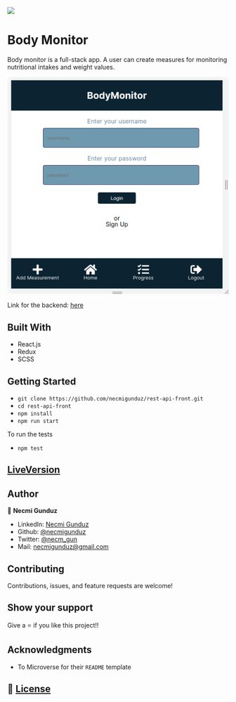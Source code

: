 ![](https://img.shields.io/badge/Microverse-blueviolet)

# Body Monitor

Body monitor is a full-stack app. A user can create measures for monitoring nutritional intakes and weight values. 

![screenshot](https://github.com/necmigunduz/rest-api-front/blob/rest-api-front/Screenshot.png)

Link for the backend: [here](https://github.com/necmigunduz/rest-api-back)

## Built With

- React.js
- Redux
- SCSS

## Getting Started

- `git clone https://github.com/necmigunduz/rest-api-front.git`
- `cd rest-api-front`
- `npm install`
- `npm run start`

To run the tests
- `npm test`

## [LiveVersion](https://rest-api-front.herokuapp.com/)

## Author

👤 **Necmi Gunduz**

- LinkedIn: [Necmi Gunduz](https://www.linkedin.com/in/necmigunduz/)
- Github: [@necmigunduz](https://github.com/necmigunduz/)
- Twitter: [@necm_gun](https://twitter.com/necm_gun)
- Mail: [necmigunduz@gmail.com](necmigunduz@gmail.com)

## Contributing

Contributions, issues, and feature requests are welcome!

## Show your support

Give a ⭐️ if you like this project!!

## Acknowledgments

- To Microverse for their `README` template

## 📝 [License](https://creativecommons.org/licenses/by-nc-nd/4.0/)
